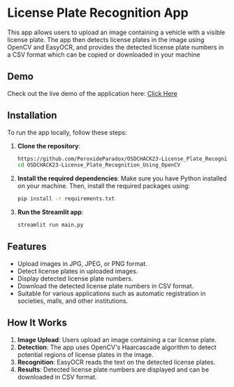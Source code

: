 # License Plate Recognition App

This app allows users to upload an image containing a vehicle with a visible license plate. The app then detects license plates in the image using OpenCV and EasyOCR, and provides the detected license plate numbers in a CSV format which can be copied or downloaded in your machine 

## Demo

Check out the live demo of the application here:  [Click Here](https://spotmycar.streamlit.app/)


## Installation
To run the app locally, follow these steps:

1. **Clone the repository**:
    ```bash
    https://github.com/PeroxideParadox/OSDCHACK23-License_Plate_Recognition_Using_OpenCV.git
    cd OSDCHACK23-License_Plate_Recognition_Using_OpenCV
    ```

2. **Install the required dependencies**:
    Make sure you have Python installed on your machine. Then, install the required packages using:
    ```bash
    pip install -r requirements.txt
    ```

3. **Run the Streamlit app**:
    ```bash
    streamlit run main.py
    ```

## Features

- Upload images in JPG, JPEG, or PNG format.
- Detect license plates in uploaded images.
- Display detected license plate numbers.
- Download the detected license plate numbers in CSV format.
- Suitable for various applications such as automatic registration in societies, malls, and other institutions.

## How It Works

1. **Image Upload**: Users upload an image containing a car license plate.
2. **Detection**: The app uses OpenCV's Haarcascade algorithm to detect potential regions of license plates in the image.
3. **Recognition**: EasyOCR reads the text on the detected license plates.
4. **Results**: Detected license plate numbers are displayed and can be downloaded in CSV format.





